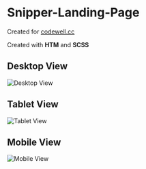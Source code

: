 # Snipper-Landing-Page

Created for [codewell.cc](https://codewell.cc)

Created with **HTM** and **SCSS**

## Desktop View
![Desktop View](https://user-images.githubusercontent.com/87293899/129499161-cb7886f7-de39-484e-9b6b-c90da40708ab.png)

## Tablet View 
![Tablet View](https://user-images.githubusercontent.com/87293899/129499163-3b4f1613-7fd6-459e-9e4e-517c1dbdafb2.png)

## Mobile View
![Mobile View](https://user-images.githubusercontent.com/87293899/129499159-2fd2217c-e3df-4077-b037-a73b484e9c26.png)



